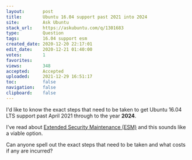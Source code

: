 ```yaml
---
layout:       post
title:        Ubuntu 16.04 support past 2021 into 2024
site:         Ask Ubuntu
stack_url:    https://askubuntu.com/q/1301683
type:         Question
tags:         16.04 support esm
created_date: 2020-12-20 22:17:01
edit_date:    2020-12-21 01:40:00
votes:        1
favorites:    
views:        348
accepted:     Accepted
uploaded:     2021-12-29 16:51:17
toc:          false
navigation:   false
clipboard:    false
---
```


I'd like to know the exact steps that need to be taken to get Ubuntu 16.04 LTS support past April 2021 through to the year **2024**.

I've read about [Extended Security Maintenance (ESM)][1] and this sounds like a viable option.

Can anyone spell out the exact steps that need to be taken and what costs if any are incurred?


  [1]: https://www.brighttalk.com/webcast/6793/453617?utm_source=brighttalk-portal&utm_medium=web&utm_content=extended-security-maintenance&utm_campaign=webcasts-search-results-feed
